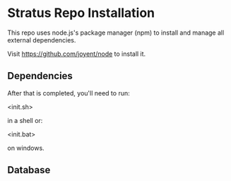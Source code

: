 Stratus Repo Installation
=========================

This repo uses node.js's package manager (npm) to install and manage all
external dependencies.

Visit https://github.com/joyent/node to install it.

Dependencies
------------

After that is completed, you'll need to run:

<init.sh>

in a shell or:

<init.bat>

on windows.

Database
--------